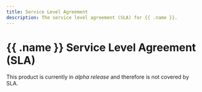 ```yaml
---
title: Service Level Agreement
description: The service level agreement (SLA) for {{ .name }}.
---
```


# {{ .name }} Service Level Agreement (SLA)

This product is currently in _alpha release_ and therefore is not covered by SLA.
